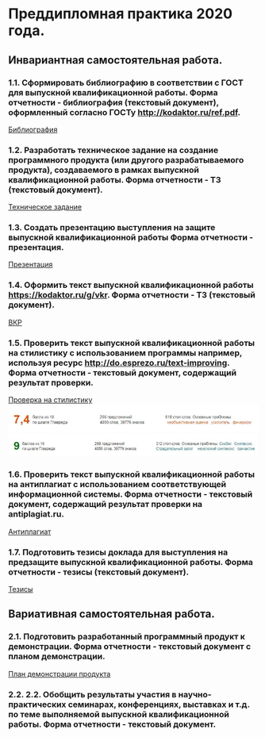 # Преддипломная практика 2020 года.
## Инвариантная самостоятельная работа.
### 1.1. Сформировать библиографию в соответствии с ГОСТ для выпускной квалификационной работы. Форма отчетности - библиография (текстовый документ), оформленный согласно ГОСТу http://kodaktor.ru/ref.pdf.
[Библиография](https://github.com/arinasaf11/practice_2020/blob/master/%D0%91%D0%B8%D0%B1%D0%BB%D0%B8%D0%BE%D0%B3%D1%80%D0%B0%D1%84%D0%B8%D1%8F.docx)

### 1.2. Разработать техническое задание на создание программного продукта (или другого разрабатываемого продукта), создаваемого в рамках выпускной квалификационной работы. Форма отчетности - ТЗ (текстовый документ).
[Техническое задание](https://github.com/arinasaf11/practice_2020/blob/master/%D0%A2%D0%97.docx)

### 1.3. Создать презентацию выступления на защите выпускной квалификационной работы Форма отчетности - презентация.
[Презентация](https://github.com/arinasaf11/practice_2020/blob/master/%D0%9F%D1%80%D0%B5%D0%B7%D0%B5%D0%BD%D1%82%D0%B0%D1%86%D0%B8%D1%8F.pptx)

### 1.4. Оформить текст выпускной квалификационной работы https://kodaktor.ru/g/vkr. Форма отчетности - ТЗ (текстовый документ).
[ВКР](https://github.com/arinasaf11/practice_2020/blob/master/%D0%92%D0%9A%D0%A0_%D0%A1%D0%B0%D1%84%D0%B8%D1%83%D0%BB%D0%BB%D0%B8%D0%BD%D0%B0.docx)

### 1.5. Проверить текст выпускной квалификационной работы на стилистику с использованием программы например, используя ресурс http://do.esprezo.ru/text-improving.  Форма отчетности - текстовый документ, содержащий результат проверки.
[Проверка на стилистику](https://github.com/arinasaf11/practice_2020/blob/master/%D0%A1%D1%82%D0%B8%D0%BB%D0%B8%D1%81%D1%82%D0%B8%D0%BA%D0%B0.docx)
![](https://github.com/arinasaf11/practice_2020/blob/master/%D1%81%D1%82%D0%B8%D0%BB%D0%B8%D1%81%D1%82%D0%B8%D0%BA%D0%B0.jpg)
![](https://github.com/arinasaf11/practice_2020/blob/master/%D0%A7%D0%B8%D1%81%D1%82%D0%BE%D1%82%D0%B0%20%D1%82%D0%B5%D0%BA%D1%81%D1%82%D0%B0.jpg)

### 1.6. Проверить текст выпускной квалификационной работы на антиплагиат с использованием соответствующей информационной системы. Форма отчетности - текстовый документ, содержащий результат проверки на antiplagiat.ru.
[Антиплагиат](https://github.com/arinasaf11/practice_2020/blob/master/%D0%90%D0%BD%D1%82%D0%B8%D0%BF%D0%BB%D0%B0%D0%B3%D0%B8%D0%B0%D1%82.jpg)

### 1.7. Подготовить тезисы доклада для выступления на предзащите выпускной квалификационной работы. Форма отчетности - тезисы (текстовый документ).
[Тезисы](https://github.com/arinasaf11/practice_2020/blob/master/%D0%A2%D0%B5%D0%B7%D0%B8%D1%81%D1%8B.docx)

## Вариативная самостоятельная работа.

### 2.1. Подготовить разработанный программный продукт к демонстрации. Форма отчетности - текстовый документ с планом демонстрации.
[План демонстрации продукта](https://github.com/arinasaf11/practice_2020/blob/master/%D0%92%D0%90%D0%A0_2_1.docx)

### 2.2. 2.2. Обобщить результаты участия в научно-практических семинарах, конференциях, выставках и т.д. по теме выполняемой выпускной квалификационной работы. Форма отчетности - текстовый документ.
